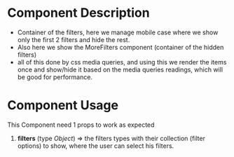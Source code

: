 # Component Description

- Container of the filters, here we manage mobile case where we show only the first 2 filters and hide the rest.
- Also here we show the MoreFilters component (container of the hidden filters)
- all of this done by css media queries, and using this we render the items once and show/hide it based on the media queries
readings, which will be good for performance.

# Component Usage

This Component need 1 props to work as expected
1. **filters** (type *Object*) => the filters types with their collection (filter options) to show, where the user can select his filters.